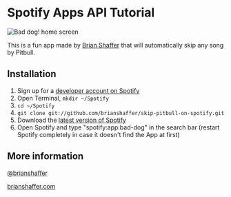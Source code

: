 # Spotify Apps API Tutorial
![Bad dog! home screen](https://raw.github.com/brianshaffer/skip-pitbull-on-spotify/master/img/screenshot.png)

This is a fun app made by [Brian Shaffer](http://www.brianshaffer.com) that will automatically skip any song by Pitbull.

## Installation

 1. Sign up for a [developer account on Spotify](http://developer.spotify.com/en/spotify-apps-api/developer-signup/)
 2. Open Terminal, `mkdir ~/Spotify`
 3. `cd ~/Spotify`
 4. `git clone git://github.com/brianshaffer/skip-pitbull-on-spotify.git`
 6. Download the [latest version of Spotify](http://spotify.com/download)
 7. Open Spotify and type "spotify:app:bad-dog" in the search bar (restart Spotify completely in case it doesn't find the App at first)

## More information

[@brianshaffer](http://www.twitter.com/brianshaffer)

[brianshaffer.com](http://www.brianshaffer.com)